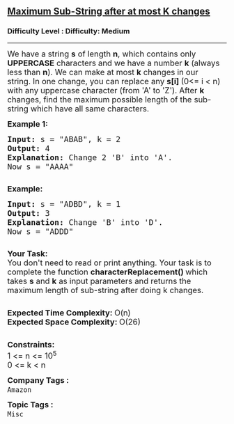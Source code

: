 <h2><a href="https://www.geeksforgeeks.org/problems/maximum-sub-string-after-at-most-k-changes3220/1?page=6&difficulty=Medium&status=unsolved&sortBy=submissions">Maximum Sub-String after at most K changes</a></h2><h3>Difficulty Level : Difficulty: Medium</h3><hr><div class="problems_problem_content__Xm_eO"><p><span style="font-size: 18px;">We have a string <strong>s</strong>&nbsp;of length <strong>n</strong>, which contains&nbsp;only <strong>UPPERCASE</strong> characters and we have a number <strong>k</strong> (always less than <strong>n</strong>). We can make at most <strong>k</strong> changes&nbsp;in our string.&nbsp;In one change, you can replace any <strong>s[i] </strong>(0&lt;= i &lt; n) with any uppercase character (from 'A' to 'Z').&nbsp;After <strong>k</strong> changes, find the maximum possible length of the&nbsp;sub-string&nbsp;which have all same characters.</span></p>
<p><span style="font-size: 18px;"><strong>Example 1:</strong></span></p>
<pre><span style="font-size: 18px;"><strong>Input: </strong>s = "ABAB", k = 2
<strong>Output: </strong>4
<strong>Explanation: </strong>Change 2 'B' into 'A'. 
Now s = "AAAA"</span>

</pre>
<p><span style="font-size: 18px;"><strong>Example:</strong></span></p>
<pre><span style="font-size: 18px;"><strong>Input: </strong>s = "ADBD", k = 1
<strong>Output: </strong>3
<strong>Explanation: </strong>Change 'B' into 'D'.
Now s = "ADDD"</span>

</pre>
<p><span style="font-size: 18px;"><strong>Your Task:</strong><br>You don't need to read or print anything. Your task is to complete the function&nbsp;<strong>characterReplacement()&nbsp;</strong>which takes&nbsp;<strong>s</strong>&nbsp;and&nbsp;<strong>k</strong>&nbsp;as input parameters and returns the maximum length of sub-string after doing k changes.</span><br>&nbsp;</p>
<p><span style="font-size: 18px;"><strong>Expected Time Complexity:&nbsp;</strong>O(n)<br><strong>Expected Space Complexity:&nbsp;</strong>O(26)</span><br>&nbsp;</p>
<p><span style="font-size: 18px;"><strong>Constraints:</strong><br>1 &lt;= n &lt;= 10<sup>5</sup><br>0 &lt;=&nbsp;k &lt; n</span></p></div><p><span style=font-size:18px><strong>Company Tags : </strong><br><code>Amazon</code>&nbsp;<br><p><span style=font-size:18px><strong>Topic Tags : </strong><br><code>Misc</code>&nbsp;